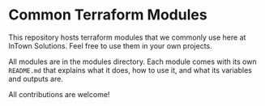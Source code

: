 # Common Terraform Modules

This repository hosts terraform modules that we commonly use here at InTown Solutions. Feel free to use them in your own projects.

All modules are in the modules directory. Each module comes with its own `README.md` that explains what it does, how to use it, and what its variables and outputs are.

All contributions are welcome!
